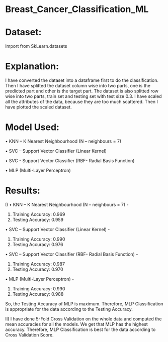 # Breast_Cancer_Classification_ML

# Dataset:
Import from SkLearn.datasets

# Explanation:
I have converted the dataset into a dataframe first to do the classification. Then I have splitted the dataset column wise into two parts, one is the predicted part and other is the target part. The dataset is also splitted row wise into two parts, train set and testing set with test size 0.3. I have scaled all the attributes of the data, because they are too much scattered. Then I have plotted the scaled dataset.

# Model Used: 
•	KNN – K Nearest Neighbourhood (N – neighbours = 7)

•	SVC – Support Vector Classifier (Linear Kernel)

•	SVC - Support Vector Classifier (RBF- Radial Basis Function)

•	MLP (Multi-Layer Perceptron)

# Results:
I)
•	KNN – K Nearest Neighbourhood (N – neighbours = 7) -
1.	Training Accuracy: 0.969
2.	Testing Accuracy: 0.959

•	SVC – Support Vector Classifier (Linear Kernel) -
1.	Training Accuracy: 0.990
2.	Testing Accuracy: 0.976
	
•	SVC – Support Vector Classifier (RBF- Radial Basis Function) -
1.	Training Accuracy: 0.987
2.	Testing Accuracy: 0.970
	
•	MLP (Multi-Layer Perceptron) -
1.	Training Accuracy: 0.990
2.	Testing Accuracy: 0.988

So, the Testing Accuracy of MLP is maximum. Therefore, MLP Classification is appropriate for the data according to the Testing Accuracy.

II) I have done 5-Fold Cross Validation on the whole data and computed the mean accuracies for all the models. We get that MLP has the highest accuracy. Therefore, MLP Classification is best for the data according to Cross Validation Score.

